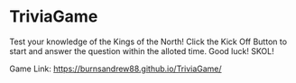 # TriviaGame

Test your knowledge of the Kings of the North! Click the Kick Off Button to start and answer the question within the alloted time. Good luck! SKOL! 

Game Link: https://burnsandrew88.github.io/TriviaGame/
